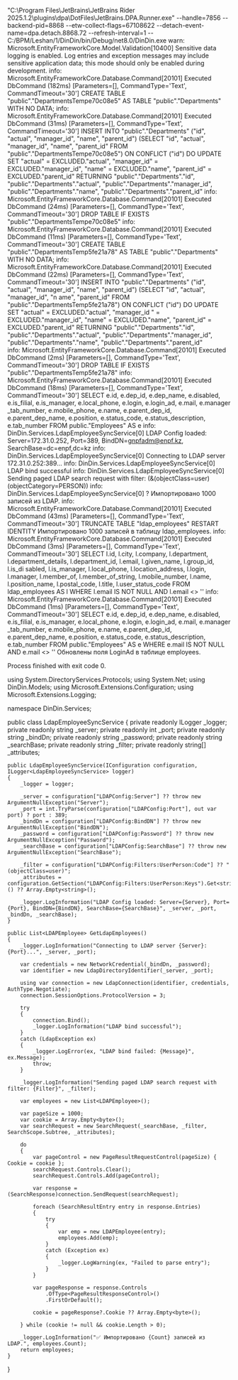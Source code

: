 "C:\Program Files\JetBrains\JetBrains Rider 2025.1.2\plugins\dpa\DotFiles\JetBrains.DPA.Runner.exe" --handle=7856 --backend-pid=8868 --etw-collect-flags=67108622 --detach-event-name=dpa.detach.8868.72 --refresh-interval=1 -- C:/BPM/Leshan/1/DinDin/bin/Debug/net8.0/DinDin.exe
warn: Microsoft.EntityFrameworkCore.Model.Validation[10400]
      Sensitive data logging is enabled. Log entries and exception messages may include sensitive application data; this mode should only be enabled during development.
info: Microsoft.EntityFrameworkCore.Database.Command[20101]
      Executed DbCommand (182ms) [Parameters=[], CommandType='Text', CommandTimeout='30']
      CREATE TABLE "public"."DepartmentsTempe70c08e5" AS TABLE "public"."Departments" WITH NO DATA;
info: Microsoft.EntityFrameworkCore.Database.Command[20101]
      Executed DbCommand (31ms) [Parameters=[], CommandType='Text', CommandTimeout='30']
      INSERT INTO "public"."Departments" ("id", "actual", "manager_id", "name", "parent_id") (SELECT "id", "actual", "manager_id", "name", "parent_id" FROM "public"."DepartmentsTempe70c08e5") ON CONFLICT ("id") DO UPDATE SET "actual" = EXCLUDED."actual", "manager_id" = EXCLUDED."manager_id", "name" = EXCLUDED."name", "parent_id" = EXCLUDED."parent_id" RETURNING "public"."Departments"."id", "public"."Departments"."actual", "public"."Departments"."manager_id", "public"."Departments"."name", "public"."Departments"."parent_id"
info: Microsoft.EntityFrameworkCore.Database.Command[20101]
      Executed DbCommand (24ms) [Parameters=[], CommandType='Text', CommandTimeout='30']
      DROP TABLE IF EXISTS "public"."DepartmentsTempe70c08e5"
info: Microsoft.EntityFrameworkCore.Database.Command[20101]
      Executed DbCommand (11ms) [Parameters=[], CommandType='Text', CommandTimeout='30']
      CREATE TABLE "public"."DepartmentsTemp5fe21a78" AS TABLE "public"."Departments" WITH NO DATA;
info: Microsoft.EntityFrameworkCore.Database.Command[20101]
      Executed DbCommand (22ms) [Parameters=[], CommandType='Text', CommandTimeout='30']
      INSERT INTO "public"."Departments" ("id", "actual", "manager_id", "name", "parent_id") (SELECT "id", "actual", "manager_id", "n
ame", "parent_id" FROM "public"."DepartmentsTemp5fe21a78") ON CONFLICT ("id") DO UPDATE SET "actual" = EXCLUDED."actual", "manager_id
" = EXCLUDED."manager_id", "name" = EXCLUDED."name", "parent_id" = EXCLUDED."parent_id" RETURNING "public"."Departments"."id", "public"."Departments"."actual", "public"."Departments"."manager_id", "public"."Departments"."name", "public"."Departments"."parent_id"    
info: Microsoft.EntityFrameworkCore.Database.Command[20101]
      Executed DbCommand (2ms) [Parameters=[], CommandType='Text', CommandTimeout='30']
      DROP TABLE IF EXISTS "public"."DepartmentsTemp5fe21a78"
info: Microsoft.EntityFrameworkCore.Database.Command[20101]
      Executed DbCommand (18ms) [Parameters=[], CommandType='Text', CommandTimeout='30']
      SELECT e.id, e.dep_id, e.dep_name, e.disabled, e.is_filial, e.is_manager, e.local_phone, e.login, e.login_ad, e.mail, e.manager
_tab_number, e.mobile_phone, e.name, e.parent_dep_id, e.parent_dep_name, e.position, e.status_code, e.status_description, e.tab_number
      FROM public."Employees" AS e
info: DinDin.Services.LdapEmployeeSyncService[0]
      LDAP Config loaded: Server=172.31.0.252, Port=389, BindDN=gnpfadm@enpf.kz, SearchBase=dc=enpf,dc=kz
info: DinDin.Services.LdapEmployeeSyncService[0]
      Connecting to LDAP server 172.31.0.252:389...
info: DinDin.Services.LdapEmployeeSyncService[0]
      LDAP bind successful
info: DinDin.Services.LdapEmployeeSyncService[0]
      Sending paged LDAP search request with filter: (&(objectClass=user)(objectCategory=PERSON))
info: DinDin.Services.LdapEmployeeSyncService[0]
      ? Импортировано 1000 записей из LDAP.
info: Microsoft.EntityFrameworkCore.Database.Command[20101]
      Executed DbCommand (43ms) [Parameters=[], CommandType='Text', CommandTimeout='30']
      TRUNCATE TABLE "ldap_employees" RESTART IDENTITY
 Импортировано 1000 записей в таблицу ldap_employees.
info: Microsoft.EntityFrameworkCore.Database.Command[20101]
      Executed DbCommand (3ms) [Parameters=[], CommandType='Text', CommandTimeout='30']
      SELECT l.id, l.city, l.company, l.department, l.department_details, l.department_id, l.email, l.given_name, l.group_id, l.is_di
sabled, l.is_manager, l.local_phone, l.location_address, l.login, l.manager, l.member_of, l.member_of_string, l.mobile_number, l.name, l.position_name, l.postal_code, l.title, l.user_status_code
      FROM ldap_employees AS l
      WHERE l.email IS NOT NULL AND l.email <> ''
info: Microsoft.EntityFrameworkCore.Database.Command[20101]
      Executed DbCommand (1ms) [Parameters=[], CommandType='Text', CommandTimeout='30']
      SELECT e.id, e.dep_id, e.dep_name, e.disabled, e.is_filial, e.is_manager, e.local_phone, e.login, e.login_ad, e.mail, e.manager
_tab_number, e.mobile_phone, e.name, e.parent_dep_id, e.parent_dep_name, e.position, e.status_code, e.status_description, e.tab_number
      FROM public."Employees" AS e
      WHERE e.mail IS NOT NULL AND e.mail <> ''
 Обновлены поля LoginAd в таблице employees.

Process finished with exit code 0.






using System.DirectoryServices.Protocols;
using System.Net;
using DinDin.Models;
using Microsoft.Extensions.Configuration;
using Microsoft.Extensions.Logging;

namespace DinDin.Services;

public class LdapEmployeeSyncService
{
    private readonly ILogger<LdapEmployeeSyncService> _logger;
    private readonly string _server;
    private readonly int _port;
    private readonly string _bindDn;
    private readonly string _password;
    private readonly string _searchBase;
    private readonly string _filter;
    private readonly string[] _attributes;

    public LdapEmployeeSyncService(IConfiguration configuration, ILogger<LdapEmployeeSyncService> logger)
    {
        _logger = logger;

        _server = configuration["LDAPConfig:Server"] ?? throw new ArgumentNullException("Server");
        _port = int.TryParse(configuration["LDAPConfig:Port"], out var port) ? port : 389;
        _bindDn = configuration["LDAPConfig:BindDN"] ?? throw new ArgumentNullException("BindDN");
        _password = configuration["LDAPConfig:Password"] ?? throw new ArgumentNullException("Password");
        _searchBase = configuration["LDAPConfig:SearchBase"] ?? throw new ArgumentNullException("SearchBase");

        _filter = configuration["LDAPConfig:Filters:UserPerson:Code"] ?? "(objectClass=user)";
        _attributes = configuration.GetSection("LDAPConfig:Filters:UserPerson:Keys").Get<string[]>() ?? Array.Empty<string>();

        _logger.LogInformation("LDAP Config loaded: Server={Server}, Port={Port}, BindDN={BindDN}, SearchBase={SearchBase}", _server, _port, _bindDn, _searchBase);
    }

    public List<LDAPEmployee> GetLdapEmployees()
    {
        _logger.LogInformation("Connecting to LDAP server {Server}:{Port}...", _server, _port);

        var credentials = new NetworkCredential(_bindDn, _password);
        var identifier = new LdapDirectoryIdentifier(_server, _port);

        using var connection = new LdapConnection(identifier, credentials, AuthType.Negotiate);
        connection.SessionOptions.ProtocolVersion = 3;

        try
        {
            connection.Bind();
            _logger.LogInformation("LDAP bind successful");
        }
        catch (LdapException ex)
        {
            _logger.LogError(ex, "LDAP bind failed: {Message}", ex.Message);
            throw;
        }

        _logger.LogInformation("Sending paged LDAP search request with filter: {Filter}", _filter);

        var employees = new List<LDAPEmployee>();

        var pageSize = 1000;
        var cookie = Array.Empty<byte>();
        var searchRequest = new SearchRequest(_searchBase, _filter, SearchScope.Subtree, _attributes);

        do
        {
            var pageControl = new PageResultRequestControl(pageSize) { Cookie = cookie };
            searchRequest.Controls.Clear();
            searchRequest.Controls.Add(pageControl);

            var response = (SearchResponse)connection.SendRequest(searchRequest);

            foreach (SearchResultEntry entry in response.Entries)
            {
                try
                {
                    var emp = new LDAPEmployee(entry);
                    employees.Add(emp);
                }
                catch (Exception ex)
                {
                    _logger.LogWarning(ex, "Failed to parse entry");
                }
            }

            var pageResponse = response.Controls
                .OfType<PageResultResponseControl>()
                .FirstOrDefault();

            cookie = pageResponse?.Cookie ?? Array.Empty<byte>();

        } while (cookie != null && cookie.Length > 0);

        _logger.LogInformation("✅ Импортировано {Count} записей из LDAP.", employees.Count);
        return employees;
    }

}












